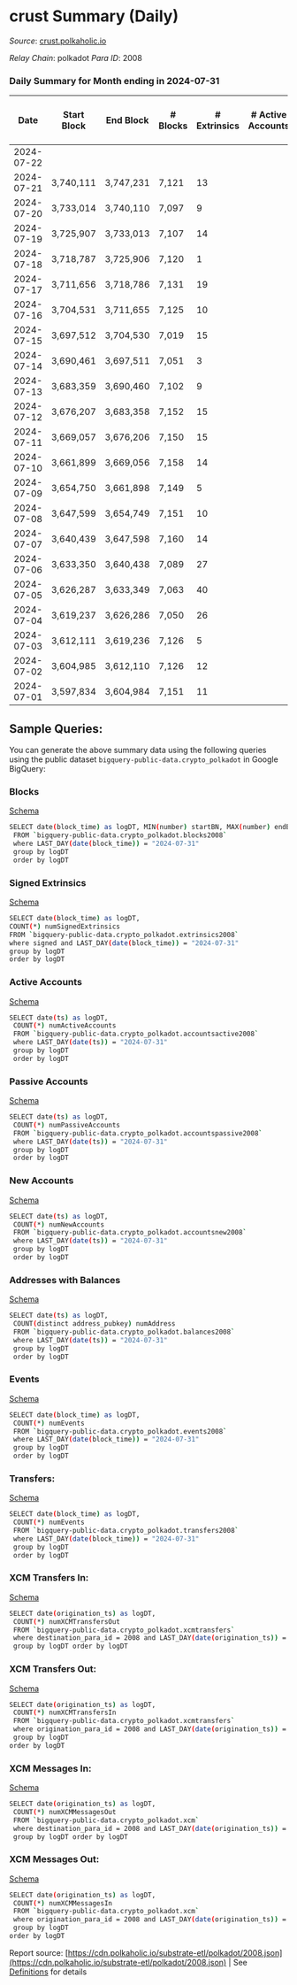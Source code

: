 # crust Summary (Daily)

_Source_: [crust.polkaholic.io](https://crust.polkaholic.io)

*Relay Chain*: polkadot
*Para ID*: 2008



### Daily Summary for Month ending in 2024-07-31


| Date    | Start Block | End Block | # Blocks | # Extrinsics | # Active Accounts | # Passive Accounts | # New Accounts | # Addresses | # Events  | # Transfers ($USD) | # XCM Transfers In ($USD) | # XCM Transfers Out ($USD) | # XCM In | # XCM Out | Issues |
|---------|-------------|-----------|----------|--------------|-------------------|--------------------|----------------|-------------|-----------|--------------------|---------------------------|----------------------------|----------|-----------|--------|
| 2024-07-22 |  |  |  |  |  |  |  |  |  |   |   |   |  |  |  |
| 2024-07-21 | 3,740,111 | 3,747,231 | 7,121 | 13 |  |  |  | 1,169 | 14,358 | 7  |   |   |  |  |  |
| 2024-07-20 | 3,733,014 | 3,740,110 | 7,097 | 9 |  |  |  | 1,169 | 14,285 | 5  |   |   |  |  |  |
| 2024-07-19 | 3,725,907 | 3,733,013 | 7,107 | 14 |  |  |  | 1,167 | 14,321 | 2  |   |   |  |  |  |
| 2024-07-18 | 3,718,787 | 3,725,906 | 7,120 | 1 |  |  |  | 1,166 | 14,255 |   |   |   |  |  |  |
| 2024-07-17 | 3,711,656 | 3,718,786 | 7,131 | 19 |  |  |  | 1,166 | 14,449 | 5  |   |   |  |  |  |
| 2024-07-16 | 3,704,531 | 3,711,655 | 7,125 | 10 |  |  |  | 1,163 | 14,333 | 4  |   |   |  |  |  |
| 2024-07-15 | 3,697,512 | 3,704,530 | 7,019 | 15 |  |  |  | 1,163 | 14,166 | 4  |   |   |  |  |  |
| 2024-07-14 | 3,690,461 | 3,697,511 | 7,051 | 3 |  |  |  | 1,163 | 14,138 | 1  |   |   |  |  |  |
| 2024-07-13 | 3,683,359 | 3,690,460 | 7,102 | 9 |  |  |  | 1,163 | 14,287 | 4  |   |   |  |  |  |
| 2024-07-12 | 3,676,207 | 3,683,358 | 7,152 | 15 |  |  |  | 1,163 | 14,459 | 6  |   |   |  |  |  |
| 2024-07-11 | 3,669,057 | 3,676,206 | 7,150 | 15 |  |  |  | 1,161 | 14,436 | 6  |   |   |  |  |  |
| 2024-07-10 | 3,661,899 | 3,669,056 | 7,158 | 14 |  |  |  | 1,161 | 14,450 | 8  |   |   |  |  |  |
| 2024-07-09 | 3,654,750 | 3,661,898 | 7,149 | 5 |  |  |  |  | 14,361 | 2  |   |   |  |  |  |
| 2024-07-08 | 3,647,599 | 3,654,749 | 7,151 | 10 |  |  |  |  | 14,404 | 5  |   |   |  |  |  |
| 2024-07-07 | 3,640,439 | 3,647,598 | 7,160 | 14 |  |  |  |  | 14,450 | 10  |   |   |  |  |  |
| 2024-07-06 | 3,633,350 | 3,640,438 | 7,089 | 27 |  |  |  |  | 14,434 | 8  |   |   |  |  |  |
| 2024-07-05 | 3,626,287 | 3,633,349 | 7,063 | 40 |  |  |  |  | 14,489 | 17  |   |   |  |  |  |
| 2024-07-04 | 3,619,237 | 3,626,286 | 7,050 | 26 |  |  |  |  | 14,329 | 13  |   |   |  |  |  |
| 2024-07-03 | 3,612,111 | 3,619,236 | 7,126 | 5 |  |  |  |  | 14,311 |   |   |   |  |  |  |
| 2024-07-02 | 3,604,985 | 3,612,110 | 7,126 | 12 |  |  |  |  | 14,359 | 6  |   |   |  |  |  |
| 2024-07-01 | 3,597,834 | 3,604,984 | 7,151 | 11 |  |  |  |  | 14,403 | 4  |   |   |  |  |  |

## Sample Queries:
You can generate the above summary data using the following queries using the public dataset `bigquery-public-data.crypto_polkadot` in Google BigQuery:


### Blocks 

[Schema](https://github.com/colorfulnotion/substrate-etl/blob/main/schema/blocks.json)

```bash
SELECT date(block_time) as logDT, MIN(number) startBN, MAX(number) endBN, COUNT(*) numBlocks 
 FROM `bigquery-public-data.crypto_polkadot.blocks2008`  
 where LAST_DAY(date(block_time)) = "2024-07-31" 
 group by logDT 
 order by logDT
```

### Signed Extrinsics 

[Schema](https://github.com/colorfulnotion/substrate-etl/blob/main/schema/extrinsics.json)

```bash
SELECT date(block_time) as logDT, 
COUNT(*) numSignedExtrinsics 
FROM `bigquery-public-data.crypto_polkadot.extrinsics2008`  
where signed and LAST_DAY(date(block_time)) = "2024-07-31" 
group by logDT 
order by logDT
```

### Active Accounts 

[Schema](https://github.com/colorfulnotion/substrate-etl/blob/main/schema/accountsactive.json)

```bash
SELECT date(ts) as logDT, 
 COUNT(*) numActiveAccounts 
 FROM `bigquery-public-data.crypto_polkadot.accountsactive2008` 
 where LAST_DAY(date(ts)) = "2024-07-31" 
 group by logDT 
 order by logDT
```

### Passive Accounts 

[Schema](https://github.com/colorfulnotion/substrate-etl/blob/main/schema/accountspassive.json)

```bash
SELECT date(ts) as logDT, 
 COUNT(*) numPassiveAccounts 
 FROM `bigquery-public-data.crypto_polkadot.accountspassive2008` 
 where LAST_DAY(date(ts)) = "2024-07-31" 
 group by logDT 
 order by logDT
```

### New Accounts 

[Schema](https://github.com/colorfulnotion/substrate-etl/blob/main/schema/accountsnew.json)

```bash
SELECT date(ts) as logDT, 
 COUNT(*) numNewAccounts 
 FROM `bigquery-public-data.crypto_polkadot.accountsnew2008` 
 where LAST_DAY(date(ts)) = "2024-07-31" 
 group by logDT
 order by logDT
```

### Addresses with Balances 

[Schema](https://github.com/colorfulnotion/substrate-etl/blob/main/schema/balances.json)

```bash
SELECT date(ts) as logDT,
 COUNT(distinct address_pubkey) numAddress 
 FROM `bigquery-public-data.crypto_polkadot.balances2008` 
 where LAST_DAY(date(ts)) = "2024-07-31" 
 group by logDT 
 order by logDT
```

### Events 

[Schema](https://github.com/colorfulnotion/substrate-etl/blob/main/schema/events.json)

```bash
SELECT date(block_time) as logDT, 
 COUNT(*) numEvents 
 FROM `bigquery-public-data.crypto_polkadot.events2008` 
 where LAST_DAY(date(block_time)) = "2024-07-31" 
 group by logDT 
 order by logDT
```

### Transfers:

[Schema](https://github.com/colorfulnotion/substrate-etl/blob/main/schema/transfers.json)

```bash
SELECT date(block_time) as logDT, 
 COUNT(*) numEvents 
 FROM `bigquery-public-data.crypto_polkadot.transfers2008` 
 where LAST_DAY(date(block_time)) = "2024-07-31" 
 group by logDT 
 order by logDT
```

### XCM Transfers In: 

[Schema](https://github.com/colorfulnotion/substrate-etl/blob/main/schema/xcmtransfers.json)

```bash
SELECT date(origination_ts) as logDT, 
 COUNT(*) numXCMTransfersOut 
 FROM `bigquery-public-data.crypto_polkadot.xcmtransfers` 
 where destination_para_id = 2008 and LAST_DAY(date(origination_ts)) = "2024-07-31" 
 group by logDT order by logDT
```

### XCM Transfers Out: 

[Schema](https://github.com/colorfulnotion/substrate-etl/blob/main/schema/xcmtransfers.json)

```bash
SELECT date(origination_ts) as logDT, 
 COUNT(*) numXCMTransfersIn 
 FROM `bigquery-public-data.crypto_polkadot.xcmtransfers` 
 where origination_para_id = 2008 and LAST_DAY(date(origination_ts)) = "2024-07-31" 
 group by logDT 
order by logDT
```

### XCM Messages In: 

[Schema](https://github.com/colorfulnotion/substrate-etl/blob/main/schema/xcm.json)

```bash
SELECT date(origination_ts) as logDT, 
 COUNT(*) numXCMMessagesOut 
 FROM `bigquery-public-data.crypto_polkadot.xcm` 
 where destination_para_id = 2008 and LAST_DAY(date(origination_ts)) = "2024-07-31" 
 group by logDT order by logDT
```

### XCM Messages Out: 

[Schema](https://github.com/colorfulnotion/substrate-etl/blob/main/schema/xcm.json)

```bash
SELECT date(origination_ts) as logDT, 
 COUNT(*) numXCMMessagesIn 
 FROM `bigquery-public-data.crypto_polkadot.xcm` 
 where origination_para_id = 2008 and LAST_DAY(date(origination_ts)) = "2024-07-31" 
 group by logDT 
order by logDT
```


Report source: [https://cdn.polkaholic.io/substrate-etl/polkadot/2008.json](https://cdn.polkaholic.io/substrate-etl/polkadot/2008.json) | See [Definitions](/DEFINITIONS.md) for details
